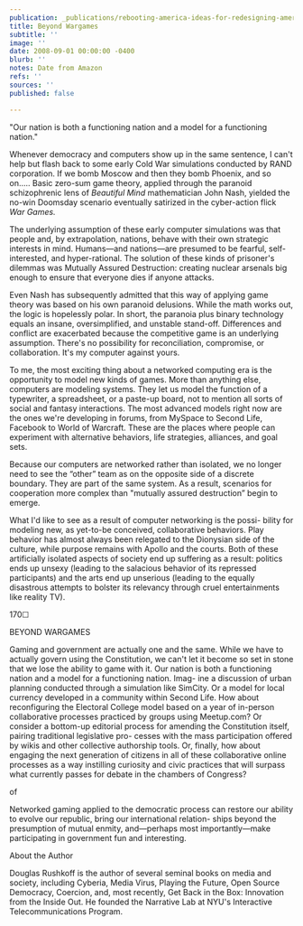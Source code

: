 ```yaml
---
publication: _publications/rebooting-america-ideas-for-redesigning-american-democracy-for-the-internet-age.md
title: Beyond Wargames
subtitle: ''
image: ''
date: 2008-09-01 00:00:00 -0400
blurb: ''
notes: Date from Amazon
refs: ''
sources: ''
published: false

---
```

"Our nation is both a functioning nation and a model for a functioning nation."

Whenever democracy and computers show up in the same sentence, I can't help but flash back to some early Cold War simulations conducted by RAND corporation. If we bomb Moscow and then they bomb Phoenix, and so on..... Basic zero-sum game theory, applied through the paranoid schizophrenic lens of _Beautiful Mind_ mathematician John Nash, yielded the no-win Doomsday scenario eventually satirized in the cyber-action flick _War Games._

The underlying assumption of these early computer simulations was that people and, by extrapolation, nations, behave with their own strategic interests in mind. Humans—and nations—are presumed to be fearful, self-interested, and hyper-rational. The solution of these kinds of prisoner's dilemmas was Mutually Assured Destruction: creating nuclear arsenals big enough to ensure that everyone dies if anyone attacks.

Even Nash has subsequently admitted that this way of applying game theory was based on his own paranoid delusions. While the math works out, the logic is hopelessly polar. In short, the paranoia plus binary technology equals an insane, oversimplified, and unstable stand-off. Differences and conflict are exacerbated because the competitive game is an underlying assumption. There's no possibility for reconciliation, compromise, or collaboration. It's my computer against yours.

To me, the most exciting thing about a networked computing era is the opportunity to model new kinds of games. More than anything else, computers are modeling systems. They let us model the function of a typewriter, a spreadsheet, or a paste-up board, not to mention all sorts of social and fantasy interactions. The most advanced models right now are the ones we're developing in forums, from MySpace to Second Life, Facebook to World of Warcraft. These are the places where people can experiment with alternative behaviors, life strategies, alliances, and goal sets.

Because our computers are networked rather than isolated, we no longer need to see the “other” team as on the opposite side of a discrete boundary. They are part of the same system. As a result, scenarios for cooperation more complex than "mutually assured destruction” begin to emerge.

What I'd like to see as a result of computer networking is the possi- bility for modeling new, as yet-to-be conceived, collaborative behaviors. Play behavior has almost always been relegated to the Dionysian side of the culture, while purpose remains with Apollo and the courts. Both of these artificially isolated aspects of society end up suffering as a result: politics ends up unsexy (leading to the salacious behavior of its repressed participants) and the arts end up unserious (leading to the equally disastrous attempts to bolster its relevancy through cruel entertainments like reality TV).

170☐

BEYOND WARGAMES

Gaming and government are actually one and the same. While we have to actually govern using the Constitution, we can't let it become so set in stone that we lose the ability to game with it. Our nation is both a functioning nation and a model for a functioning nation. Imag- ine a discussion of urban planning conducted through a simulation like SimCity. Or a model for local currency developed in a community within Second Life. How about reconfiguring the Electoral College model based on a year of in-person collaborative processes practiced by groups using Meetup.com? Or consider a bottom-up editorial process for amending the Constitution itself, pairing traditional legislative pro- cesses with the mass participation offered by wikis and other collective authorship tools. Or, finally, how about engaging the next generation of citizens in all of these collaborative online processes as a way instilling curiosity and civic practices that will surpass what currently passes for debate in the chambers of Congress?

of

Networked gaming applied to the democratic process can restore our ability to evolve our republic, bring our international relation- ships beyond the presumption of mutual enmity, and—perhaps most importantly—make participating in government fun and interesting.

About the Author

Douglas Rushkoff is the author of several seminal books on media and society, including Cyberia, Media Virus, Playing the Future, Open Source Democracy, Coercion, and, most recently, Get Back in the Box: Innovation from the Inside Out. He founded the Narrative Lab at NYU's Interactive Telecommunications Program.